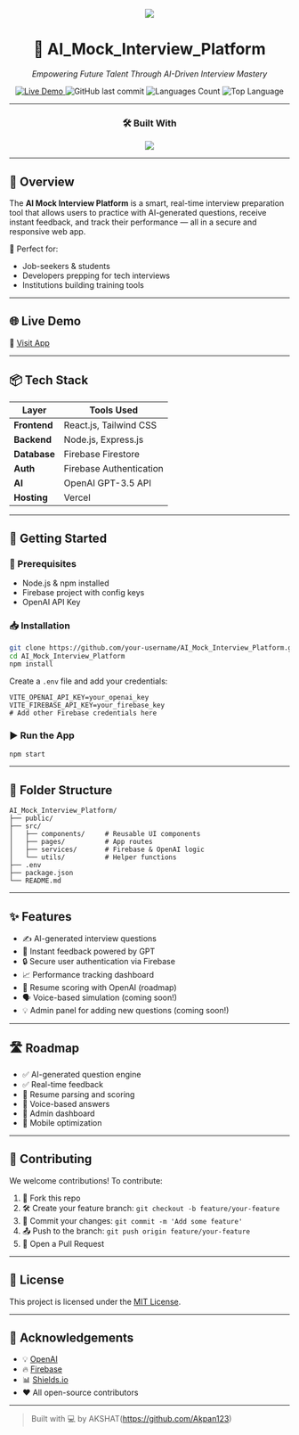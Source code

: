 <!-- Banner -->
<p align="center">
  <img src="https://readme-typing-svg.herokuapp.com/?lines=🚀+AI+Mock+Interview+Platform; 
  Aim+your+interview+journey+with+AI!&center=true&width=440&height=50&font=Fira+Code&color=2F80ED&vCenter=true&size=22">
</p>

<div align="center">

# 🤖 AI_Mock_Interview_Platform

*Empowering Future Talent Through AI-Driven Interview Mastery*

<a href="https://ai-mock-interviews-five-flax.vercel.app/" target="_blank">
  <img alt="Live Demo" src="https://img.shields.io/badge/Live-Demo-2ea44f?style=for-the-badge&logo=vercel&logoColor=white" />
</a>
<img alt="GitHub last commit" src="https://img.shields.io/github/last-commit/Akpan123/AI_Mock_Interview_Platform?style=for-the-badge" />
<img alt="Languages Count" src="https://img.shields.io/github/languages/count/Akpan123/AI_Mock_Interview_Platform?style=for-the-badge" />
<img alt="Top Language" src="https://img.shields.io/github/languages/top/Akpan123/AI_Mock_Interview_Platform?style=for-the-badge" />

---

### 🛠️ Built With

<img src="https://skillicons.dev/icons?i=react,tailwind,nodejs,express,firebase,javascript,vercel,openai" />

</div>

---

## 📌 Overview

The **AI Mock Interview Platform** is a smart, real-time interview preparation tool that allows users to practice with AI-generated questions, receive instant feedback, and track their performance — all in a secure and responsive web app.

🧠 Perfect for:
- Job-seekers & students
- Developers prepping for tech interviews
- Institutions building training tools

---

## 🌐 Live Demo

🔗 [Visit App](https://ai-mock-interviews-five-flax.vercel.app/)

---

## 📦 Tech Stack

| Layer        | Tools Used                                      |
|--------------|--------------------------------------------------|
| **Frontend** | React.js, Tailwind CSS                          |
| **Backend**  | Node.js, Express.js                             |
| **Database** | Firebase Firestore                              |
| **Auth**     | Firebase Authentication                         |
| **AI**       | OpenAI GPT-3.5 API                              |
| **Hosting**  | Vercel                                           |

---

## 🚀 Getting Started

### 🧰 Prerequisites

- Node.js & npm installed
- Firebase project with config keys
- OpenAI API Key

### 📥 Installation

```bash
git clone https://github.com/your-username/AI_Mock_Interview_Platform.git
cd AI_Mock_Interview_Platform
npm install
````

Create a `.env` file and add your credentials:

```env
VITE_OPENAI_API_KEY=your_openai_key
VITE_FIREBASE_API_KEY=your_firebase_key
# Add other Firebase credentials here
```

### ▶️ Run the App

```bash
npm start
```

---

## 📁 Folder Structure

```
AI_Mock_Interview_Platform/
├── public/
├── src/
│   ├── components/     # Reusable UI components
│   ├── pages/          # App routes
│   ├── services/       # Firebase & OpenAI logic
│   └── utils/          # Helper functions
├── .env
├── package.json
└── README.md
```

---

## ✨ Features

* ✍️ AI-generated interview questions
* 🧠 Instant feedback powered by GPT
* 🔒 Secure user authentication via Firebase
* 📈 Performance tracking dashboard
* 📄 Resume scoring with OpenAI (roadmap)
* 🗣️ Voice-based simulation (coming soon!)
* 💡 Admin panel for adding new questions (coming soon!)

---

## 🛣️ Roadmap

* ✅ AI-generated question engine
* ✅ Real-time feedback
* 🔲 Resume parsing and scoring
* 🔲 Voice-based answers
* 🔲 Admin dashboard
* 🔲 Mobile optimization

---

## 🤝 Contributing

We welcome contributions! To contribute:

1. 🍴 Fork this repo
2. 🛠️ Create your feature branch: `git checkout -b feature/your-feature`
3. 💾 Commit your changes: `git commit -m 'Add some feature'`
4. 📤 Push to the branch: `git push origin feature/your-feature`
5. 🧃 Open a Pull Request

---

## 📜 License

This project is licensed under the [MIT License](LICENSE).

---

## 🙏 Acknowledgements

* 💡 [OpenAI](https://openai.com/)
* 🔥 [Firebase](https://firebase.google.com/)
* 📊 [Shields.io](https://shields.io/)
* ❤️ All open-source contributors

---

> Built with 💻 by AKSHAT(https://github.com/Akpan123)

```
